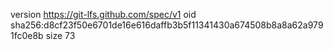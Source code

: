version https://git-lfs.github.com/spec/v1
oid sha256:d8cf23f50e6701de16e616daffb3b5f11341430a674508b8a8a62a9791fc0e8b
size 73
